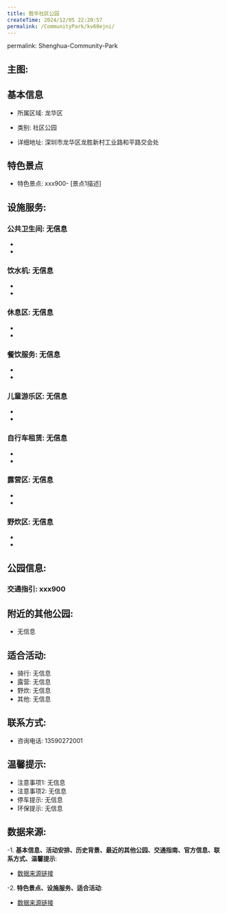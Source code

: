 ```yaml
---
title: 胜华社区公园
createTime: 2024/12/05 22:20:57
permalink: /CommunityPark/kv60ejni/
---
```

permalink: Shenghua-Community-Park
## 主图:
<ImageCard
image="https://cgj.sz.gov.cn/img/4/4016/4016756/10808752.jpg"
title= "胜华社区公园"
description= "xxxxxx899"
date="2024/12/05"
href="/"
author="深圳公园"
/>
## 基本信息

- 所属区域: 龙华区

- 类别: 社区公园

- 详细地址: 深圳市龙华区龙胜新村工业路和平路交会处

## 特色景点
- 特色景点: xxx900- [景点1描述]
## 设施服务:
### 公共卫生间: 无信息
- 
- 
### 饮水机: 无信息
- 
- 
### 休息区: 无信息
- 
- 
### 餐饮服务: 无信息
- 
- 
### 儿童游乐区: 无信息
- 
- 
### 自行车租赁: 无信息
- 
- 
### 露营区: 无信息
- 
- 
### 野炊区: 无信息

- 
- 
## 公园信息:
### 交通指引: xxx900

## 附近的其他公园:
- 无信息

## 适合活动:
- 骑行: 无信息
- 露营: 无信息
- 野炊: 无信息
- 其他: 无信息

## 联系方式:
- 咨询电话: 13590272001
## 温馨提示:
- 注意事项1: 无信息
- 注意事项2: 无信息
- 停车提示: 无信息
- 环保提示: 无信息

## 数据来源:
-1. **基本信息、活动安排、历史背景、最近的其他公园、交通指南、官方信息、联系方式、温馨提示**:
- [数据来源链接](https://cgj.sz.gov.cn/xsmh/gysz/sqgy/content/post_10808752.html)

-2. **特色景点、设施服务、适合活动**:
- [数据来源链接](https://cgj.sz.gov.cn/xsmh/gysz/sqgy/content/post_10808752.html)


